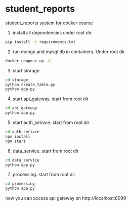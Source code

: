 # student_reports
student_reports system for docker course
1. install all dependencies under root dir 
```sh
pip install -r requirements.txt 
```
2. run mongo and mysql db in containers. Under root dir
```sh
docker compose up -d
```
3. start storage
```sh
cd storage
python create_table.py
python app.py
```
4. start api_gateway. start from root dir
```sh
cd api_gateway
python app.py
```
5. start auth_serivce. start from root dir
```sh
cd auth_serivce
npm install
npm start
```
6. data_service. start from root dir
```sh
cd data_service
python app.py
```
7. processing. start from root dir
```sh
cd processing
python app.py
```

now you can access api gateway on http://localhost:8099
